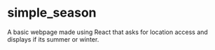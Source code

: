 # simple_season
A basic webpage made using React that asks for location access and displays if its summer or winter.
